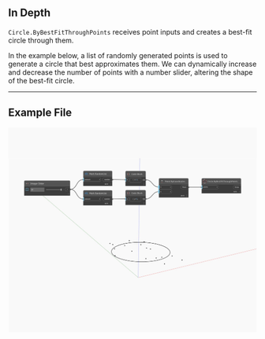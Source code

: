 ## In Depth
`Circle.ByBestFitThroughPoints` receives point inputs and creates a best-fit circle through them. 

In the example below, a list of randomly generated points is used to generate a circle that best approximates them. We can dynamically increase and decrease the number of points with a number slider, altering the shape of the best-fit circle.

___
## Example File

![ByBestFitThroughPoints](./Autodesk.DesignScript.Geometry.Circle.ByBestFitThroughPoints_img.jpg)

